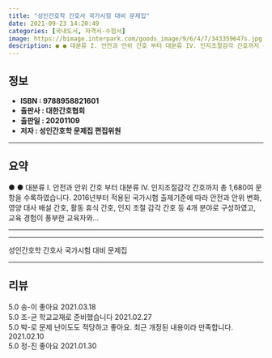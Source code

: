 ```yaml
---
title: "성인간호학 간호사 국가시험 대비 문제집"
date: 2021-09-23 14:20:49
categories: [국내도서, 자격서-수험서]
image: https://bimage.interpark.com/goods_image/9/6/4/7/343359647s.jpg
description: ● ● 대분류 I. 안전과 안위 간호 부터 대분류 IV. 인지조절감각 간호까지 총 1,680여 문항을 수록하였습니다. 2016년부터 적용된 국가시험 출제기준에 따라 안전과 안위 변화, 영양 대사 배설 간호, 활동 휴식 간호, 인지 조절 감각 간호 등 4개 분야로 구성하
---
```


## **정보**

- **ISBN : 9788958821601**
- **출판사 : 대한간호협회**
- **출판일 : 20201109**
- **저자 : 성인간호학 문제집 편집위원**

------



## **요약**

●  ●  대분류 I. 안전과 안위 간호 부터 대분류 IV. 인지조절감각 간호까지 총
  1,680여 문항을 수록하였습니다. 
  2016년부터 적용된 국가시험 출제기준에 따라 안전과 안위 변화, 영양 대사 배설 간호, 
  활동 휴식 간호, 인지 조절 감각 간호 등 4개 분야로 구성하였고,
  교육 경험이 풍부한 교육자와... 

------



------


성인간호학 간호사 국가시험 대비 문제집 

------


## **리뷰** 

5.0 송-이 좋아요 2021.03.18 <br/>5.0 조-균 학교교재로 준비했습니다 2021.02.27 <br/>5.0 박-로 문제 난이도도 적당하고 좋아요. 최근 개정된 내용이라 만족합니다.  2021.02.10 <br/>5.0 정-진 좋아요 2021.01.30 <br/>